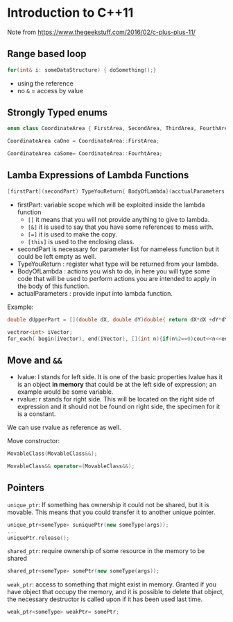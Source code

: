# Introduction to C++11

Note from https://www.thegeekstuff.com/2016/02/c-plus-plus-11/

## Range based loop 

```cpp
for(int& i: someDataStructure) { doSomething();}
```

- using the reference
- no `&` = access by value

## Strongly Typed enums

```cpp
enum class CoordinateArea { FirstArea, SecondArea, ThirdArea, FourthArea};

CoordinateArea caOne = CoordinateArea::FirstArea;

CoordinateArea caSome= CoordinateArea::FourhtArea;
```

## Lamba Expressions of Lambda Functions

```cpp
[firstPart](secondPart) TypeYouReturn{ BodyOfLambda}(acctualParameters);
```

- firstPart: variable scope which will be exploited inside the lambda function
    - `[]` it means that you will not provide anything to give to lambda.
    - `[&]` it is used to say that you have some references to mess with.
    - `[=]` it is used to make the copy.
    - `[this]` is used to the enclosing class.
- secondPart is necessary for parameter list for nameless function but it could be left empty as well.
- TypeYouReturn : register what type will be returned from your lambda.
- BodyOfLambda : actions you wish to do, in here you will type some code that will be used to perform actions you are intended to apply in the body of this function.
- actualParameters : provide input into lambda function.

Example: 
```cpp
double dUpperPart = [](double dX, double dY)double{ return dX*dX +dY*dY;} 

vectror<int> iVector;
for_each( begin(iVector), end(iVector), [](int n){if(n%2==0)cout<<n<<end;});
```

## Move and `&&`

- lvalue: l stands for left side. It is one of the basic properties lvalue has it is an object **in memory** that could be at the left side of expression; an example would be some variable.
- rvalue: r stands for right side. This will be located on the right side of expression and it should not be found on right side, the specimen for it is a constant.

We can use rvalue as reference as well.

Move constructor: 
```cpp
MovableClass(MovableClass&&);

MovableClass&& operator=(MovableClass&&); 
```

## Pointers

`unique_ptr`: If something has ownership it could not be shared, but it is movable. This means that you could transfer it to another unique pointer.

```cpp
unique_ptr<someType> suniquePtr(new someType(args));
...
uniquePtr.release();
```

`shared_ptr`: require ownership of some resource in the memory to be shared

```cpp
shared_ptr<someType> somePtr(new someType(args));
```

`weak_ptr`: access to something that might exist in memory. Granted if you have object that occupy the memory, and it is possible to delete that object, the necessary destructor is called upon if it has been used last time.

```cpp
weak_ptr<someType> weakPtr= somePtr;
```



